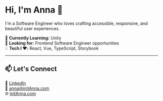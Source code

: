# Hi, I'm Anna 👋

I'm a Software Engineer who loves crafting accessible, responsive, and beautiful user experiences.

🌱 **Currently Learning:** Unity  
🎯 **Looking for:** Frontend Software Engineer opportunities  
💡 **Tech I ❤️:** React, Vue, TypeScript, Storybook

---

## 📫 Let's Connect

💼 [LinkedIn](https://www.linkedin.com/in/annadrazichlewis/)  
📧 [anna@initAnna.com](mailto:anna@initanna.com)  
🌐 [initAnna.com](https://initanna.com)  

<!--
**adrazich/adrazich** is a ✨ _special_ ✨ repository because its `README.md` (this file) appears on your GitHub profile.

Here are some ideas to get you started:

- 🔭 I’m currently working on ...
- 🌱 I’m currently learning ...
- 👯 I’m looking to collaborate on ...
- 🤔 I’m looking for help with ...
- 💬 Ask me about ...
- 📫 How to reach me: ...
- 😄 Pronouns: ...
- ⚡ Fun fact: ...
-->
